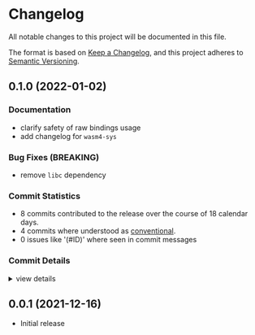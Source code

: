 # Changelog

All notable changes to this project will be documented in this file.

The format is based on [Keep a Changelog](https://keepachangelog.com/en/1.0.0/),
and this project adheres to [Semantic Versioning](https://semver.org/spec/v2.0.0.html).

## 0.1.0 (2022-01-02)

### Documentation

 - <csr-id-51563be95e0af934663ef55c4ea9192267f9d004/> clarify safety of raw bindings usage
 - <csr-id-030105e7e6e05165d6cb6a7574e0e3eaebe4fad1/> add changelog for `wasm4-sys`

### Bug Fixes (BREAKING)

 - <csr-id-6ced143e05815ebe858f1d8c20b4ac035f165c6c/> remove `libc` dependency

### Commit Statistics

<csr-read-only-do-not-edit/>

 - 8 commits contributed to the release over the course of 18 calendar days.
 - 4 commits where understood as [conventional](https://www.conventionalcommits.org).
 - 0 issues like '(#ID)' where seen in commit messages

### Commit Details

<csr-read-only-do-not-edit/>

<details><summary>view details</summary>

 * **Uncategorized**
    - regenerate and adjust changelog ([`ceaee04`](https://github.com/ZetaNumbers/wasm4-rs/commit/ceaee049373326d74f9fffe14f9b7d13e87cc69e))
    - bump crates versions ([`2c68e02`](https://github.com/ZetaNumbers/wasm4-rs/commit/2c68e023407205b7bb4f10a8111e9e78e368bbab))
    - remove `libc` dependency ([`6ced143`](https://github.com/ZetaNumbers/wasm4-rs/commit/6ced143e05815ebe858f1d8c20b4ac035f165c6c))
    - clarify safety of raw bindings usage ([`51563be`](https://github.com/ZetaNumbers/wasm4-rs/commit/51563be95e0af934663ef55c4ea9192267f9d004))
    - add changelog for `wasm4-sys` ([`030105e`](https://github.com/ZetaNumbers/wasm4-rs/commit/030105e7e6e05165d6cb6a7574e0e3eaebe4fad1))
    - Release 0.0.1 ([`0090ea9`](https://github.com/ZetaNumbers/wasm4-rs/commit/0090ea907b415a9a7e1034926ec6ac24c10ab938))
    - Prepare manifest for publish ([`3b31a1e`](https://github.com/ZetaNumbers/wasm4-rs/commit/3b31a1ed6f3a3f1b6f00b6f2539b8ca8a2ea3a3a))
    - Implement sys bindings; Implement sound module ([`babbc6d`](https://github.com/ZetaNumbers/wasm4-rs/commit/babbc6dd6a0aa4e438dd490d639f98f2add2f9d8))
</details>

## 0.0.1 (2021-12-16)

 - Initial release

